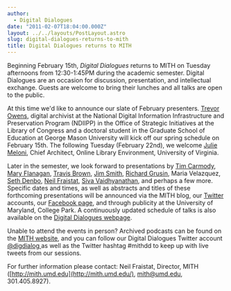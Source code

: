 ```yaml
---
author:
  - Digital Dialogues
date: "2011-02-07T18:04:00.000Z"
layout: ../../layouts/PostLayout.astro
slug: digital-dialogues-returns-to-mith
title: Digital Dialogues returns to MITH
---
```


Beginning February 15th, _Digital Dialogues_ returns to MITH on Tuesday afternoons from 12:30-1:45PM during the academic semester. Digital Dialogues are an occasion for discussion, presentation, and intellectual exchange. Guests are welcome to bring their lunches and all talks are open to the public.

At this time we'd like to announce our slate of February presenters. [Trevor Owens](http://www.trevorowens.org/), digital archivist at the National Digital Information Infrastructure and Preservation Program (NDIIPP) in the Office of Strategic Initiatives at the Library of Congress and a doctoral student in the Graduate School of Education at George Mason University will kick off our spring schedule on February 15th. The following Tuesday (February 22nd), we welcome [Julie Meloni](http://www.academicsandbox.com/), Chief Architect, Online Library Environment, University of Virginia.

Later in the semester, we look forward to presentations by [Tim Carmody](http://snarkmarket.com/author/tim), [Mary Flanagan](http://www.maryflanagan.com/), [Travis Brown](http://mith.umd.edu/people/person/travis-brown/), [Jim Smith](http://mith.umd.edu/people/person/james-smith), [Richard Grusin](http://www4.uwm.edu/c21/pages/about/staff/richard.html), Maria Velazquez, [Seth Denbo](http://mith.umd.edu/people/person/seth-denbo), [Neil Fraistat](http://mith.umd.edu/people/person/neil-fraistat), [Siva Vaidhyanathan](http://www.googlizationofeverything.com/), and perhaps a few more. Specific dates and times, as well as abstracts and titles of these forthcoming presentations will be announced via the MITH blog, our [Twitter](http://twitter.com/#!/umd_mith) accounts, our [Facebook page](http://www.facebook.com/pages/Maryland-Institute-for-Technology-in-the-Humanities/121630257870631?v=wall), and through publicity at the University of Maryland, College Park. A continuously updated schedule of talks is also available on the [Digital Dialogues webpage](http://mith.umd.edu/podcast/).

Unable to attend the events in person? Archived podcasts can be found on the [MITH website](http://mith.umd.edu/), and you can follow our Digital Dialogues Twitter account [@digdialog ](http://twitter.com/#!/digdialog)as well as the Twitter hashtag #mithdd to keep up with live tweets from our sessions.

For further information please contact: Neil Fraistat, Director, MITH ([http://mith.umd.edu](http://mith.umd.edu/), [mith@umd.edu](mailto:mith@umd.edu), 301.405.8927).
